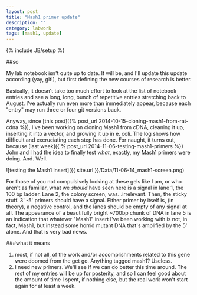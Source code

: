 ```yaml
---
layout: post
title: "Mash1 primer update"
description: ""
category: labwork
tags: [mash1, update]
---
```

{% include JB/setup %}

##so

My lab notebook isn't quite up to date. It will be, and I'll update this update according (yay, git!), but first defining the new courses of research is better.

Basically, it doesn't take too much effort to look at the list of notebook entries and see a long, long, bunch of repetitive entries stretching back to August. I've actually run even more than immediately appear, because each "entry" may run three or four git versions back. 

Anyway, since [this post]({% post_url 2014-10-15-cloning-mash1-from-rat-cdna %}), I've been working on cloning Mash1 from cDNA, cleaning it up, inserting it into a vector, and growing it up in e. coli. The log shows how difficult and excruciating each step has done. For naught, it turns out, because [last week]({ % post_url 2014-11-06-testing-mash1-primers %}) John and I had the idea to finally test <i>what</i>, exactly, my Mash1 primers were doing. And. Well. 

![testing the Mash1 insert]({{ site.url }}/Data/11-06-14_mash1-screen.png) 

For those of you not compulsively looking at these gels like I am, or who aren't as familiar, what we <i>should</i> have seen here is a signal in lane 1, the 100 bp ladder. Lane 2, the colony screen, was...irrelevant. Then, the sticky stuff. 3' -5' primers should have a signal. Either primer by itself is, (in theory), a negative control, and the lanes should be empty of any signal at all. The appearance of a beautifully bright ~700bp chunk of DNA in lane 5 is an indication that whatever "Mash1" insert I've been working with is not, in fact, Mash1, but instead some horrid mutant DNA that's amplified by the 5' alone. And that is very bad news. 

###what it means

 1.  most, if not all, of the work and/or accomplishments related to this gene were doomed from the get go. Anything tagged mash1? Useless.
 2. I need new primers. We'll see if we can do better this time around. The rest of my entries will be up for posterity, and so I can feel good about the amount of time I spent, if nothing else, but the real work won't start again for at least a week.
